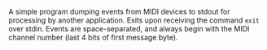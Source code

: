 A simple program dumping events from MIDI devices to stdout for processing by another application. Exits upon receiving the command `exit` over stdin. Events are space-separated, and always begin with the MIDI channel number (last 4 bits of first message byte).